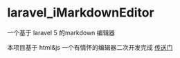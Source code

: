 # laravel_iMarkdownEditor


一个基于 laravel 5 的markdown 编辑器

本项目基于 html&js 一个有情怀的编辑器二次开发完成 [传送门](https://github.com/Integ/BachEditor)